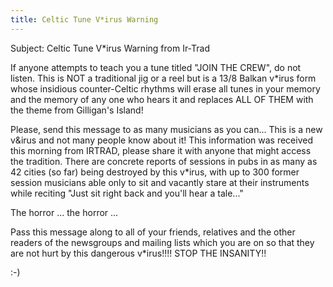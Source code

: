 ```yaml
---
title: Celtic Tune V*irus Warning
---
```


Subject: Celtic Tune V*irus Warning from Ir-Trad

If anyone attempts to teach you a tune titled "JOIN THE CREW", do not listen. This is NOT a traditional jig or a reel but is a 13/8 Balkan v*irus form whose insidious counter-Celtic rhythms will erase all tunes in your memory and the memory of any one who hears it and replaces ALL OF THEM with the theme from Gilligan's Island!

Please, send this message to as many musicians as you can... This is a new v&irus and not many people know about it! This information was received this morning from IRTRAD, please share it with anyone that might access the tradition. There are concrete reports of sessions in pubs in as many as 42 cities (so far) being destroyed by this v*irus, with up to 300 former session musicians able only to sit and vacantly stare at their instruments while reciting "Just sit right back and you'll hear a tale..."

The horror ... the horror ...

Pass this message along to all of your friends, relatives and the other readers of the newsgroups and mailing lists which you are on so that they are not hurt by this dangerous v*irus!!!! STOP THE INSANITY!!

:-)

